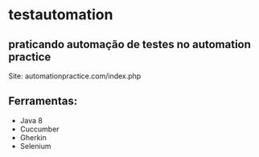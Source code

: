 # testautomation
## praticando automação de testes no automation practice 
Site: automationpractice.com/index.php

## Ferramentas:
- Java 8
- Cuccumber
- Gherkin
- Selenium 
